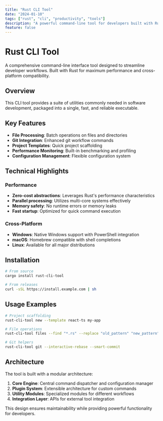 ```yaml
---
title: "Rust CLI Tool"
date: "2024-01-10"
tags: ["rust", "cli", "productivity", "tools"]
description: "A powerful command-line tool for developers built with Rust"
feature: false
---
```


# Rust CLI Tool

A comprehensive command-line interface tool designed to streamline developer workflows. Built with Rust for maximum performance and cross-platform compatibility.

## Overview

This CLI tool provides a suite of utilities commonly needed in software development, packaged into a single, fast, and reliable executable.

## Key Features

- **File Processing**: Batch operations on files and directories
- **Git Integration**: Enhanced git workflow commands
- **Project Templates**: Quick project scaffolding
- **Performance Monitoring**: Built-in benchmarking and profiling
- **Configuration Management**: Flexible configuration system

## Technical Highlights

### Performance
- **Zero-cost abstractions**: Leverages Rust's performance characteristics
- **Parallel processing**: Utilizes multi-core systems effectively
- **Memory safety**: No runtime errors or memory leaks
- **Fast startup**: Optimized for quick command execution

### Cross-Platform
- **Windows**: Native Windows support with PowerShell integration
- **macOS**: Homebrew compatible with shell completions
- **Linux**: Available for all major distributions

## Installation

```bash
# From source
cargo install rust-cli-tool

# From releases
curl -sSL https://install.example.com | sh
```

## Usage Examples

```bash
# Project scaffolding
rust-cli-tool new --template react-ts my-app

# File operations
rust-cli-tool files --find "*.rs" --replace "old_pattern" "new_pattern"

# Git helpers
rust-cli-tool git --interactive-rebase --smart-commit
```

## Architecture

The tool is built with a modular architecture:

1. **Core Engine**: Central command dispatcher and configuration manager
2. **Plugin System**: Extensible architecture for custom commands
3. **Utility Modules**: Specialized modules for different workflows
4. **Integration Layer**: APIs for external tool integration

This design ensures maintainability while providing powerful functionality for developers.